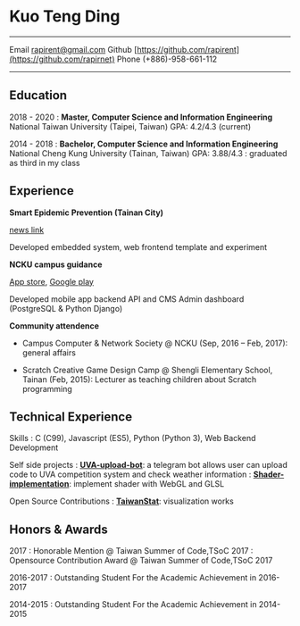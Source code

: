 Kuo Teng Ding
============

-------------------     ----------------------------
Email                   rapirent@gmail.com
Github                  [https://github.com/rapirent](https://github.com/rapirnet)
Phone                    (+886)-958-661-112
-------------------     ----------------------------

Education
---------

2018 - 2020
:   **Master, Computer Science and Information Engineering**
    National Taiwan University (Taipei, Taiwan)
    GPA: 4.2/4.3 (current)

2014 - 2018
:    **Bachelor, Computer Science and Information Engineering**
    National Cheng Kung University (Tainan, Taiwan)
    GPA: 3.88/4.3
:    graduated as third in my class

Experience
----------

**Smart Epidemic Prevention (Tainan City)**

[news link](https://web.ncku.edu.tw/p/404-1000-173586.php?Lang=zh-tw)

Developed embedded system, web frontend template and experiment

**NCKU campus guidance**

[App store](https://itunes.apple.com/tw/app/ncku-%E6%A0%A1%E5%9C%92%E5%B0%8E%E8%A6%BD/id1282304357?mt=8),
[Google play](https://play.google.com/store/apps/details?id=tw.edu.ncku.csie.smartcampus&hl=zh_TW)

Developed mobile app backend API and CMS Admin dashboard (PostgreSQL & Python Django)

**Community attendence**

* Campus Computer & Network Society @ NCKU (Sep, 2016 – Feb, 2017):
general affairs

* Scratch Creative Game Design Camp @ Shengli Elementary School, Tainan (Feb, 2015):
Lecturer as teaching children about Scratch programming

Technical Experience
--------------------

Skills
:   C (C99), Javascript (ES5), Python (Python 3), Web Backend Development

Self side projects
: **[UVA-upload-bot](https://github.com/rapirent/UVA-upload-bot)**: a telegram bot allows user can upload code to UVA competition system and check weather information
: **[Shader-implementation](https://github.com/rapirent/Shader-implementation)**: implement shader with WebGL and GLSL

Open Source Contributions
:  **[TaiwanStat](https://www.taiwanstat.com/)**: visualization works


Honors & Awards
---------------
2017
:  Honorable Mention @ Taiwan Summer of Code,TSoC 2017
:  Opensource Contribution Award @ Taiwan Summer of Code,TSoC 2017

2016-2017
:  Outstanding Student For the Academic Achievement in 2016-2017

2014-2015
:  Outstanding Student For the Academic Achievement in 2014-2015


